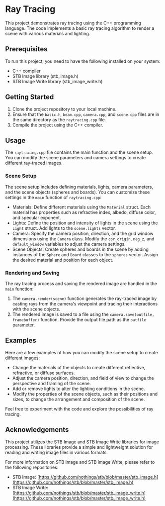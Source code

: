 # Ray Tracing

This project demonstrates ray tracing using the C++ programming language. The code implements a basic ray tracing algorithm to render a scene with various materials and lighting.

## Prerequisites

To run this project, you need to have the following installed on your system:

- C++ compiler
- STB Image library (stb_image.h)
- STB Image Write library (stb_image_write.h)

## Getting Started

1. Clone the project repository to your local machine.
2. Ensure that the `basic.h`, `beam.cpp`, `camera.cpp`, and `scene.cpp` files are in the same directory as the `raytracing.cpp` file.
3. Compile the project using the C++ compiler.

## Usage

The `raytracing.cpp` file contains the main function and the scene setup. You can modify the scene parameters and camera settings to create different ray-traced images.

### Scene Setup

The scene setup includes defining materials, lights, camera parameters, and the scene objects (spheres and boards). You can customize these settings in the `main` function of `raytracing.cpp`:

- Materials: Define different materials using the `Material` struct. Each material has properties such as refractive index, albedo, diffuse color, and specular exponent.
- Lights: Define the position and intensity of lights in the scene using the `Light` struct. Add lights to the `scene.lights` vector.
- Camera: Specify the camera position, direction, and the grid window dimensions using the `Camera` class. Modify the `cor_origin`, `neg_z`, and `default_window` variables to adjust the camera settings.
- Scene Objects: Create spheres and boards in the scene by adding instances of the `Sphere` and `Board` classes to the `spheres` vector. Assign the desired material and position for each object.

### Rendering and Saving

The ray tracing process and saving the rendered image are handled in the `main` function:

1. The `camera.render(scene)` function generates the ray-traced image by casting rays from the camera's viewpoint and tracing their interactions with the scene objects.
2. The rendered image is saved to a file using the `camera.save(outfile, framebuffer)` function. Provide the output file path as the `outfile` parameter.

## Examples

Here are a few examples of how you can modify the scene setup to create different images:

- Change the materials of the objects to create different reflective, refractive, or diffuse surfaces.
- Adjust the camera position, direction, and field of view to change the perspective and framing of the scene.
- Add or remove lights to alter the lighting conditions in the scene.
- Modify the properties of the scene objects, such as their positions and sizes, to change the arrangement and composition of the scene.

Feel free to experiment with the code and explore the possibilities of ray tracing.

## Acknowledgements

This project utilizes the STB Image and STB Image Write libraries for image processing. These libraries provide a simple and lightweight solution for reading and writing image files in various formats.

For more information on STB Image and STB Image Write, please refer to the following repositories:

- STB Image: [https://github.com/nothings/stb/blob/master/stb_image.h](https://github.com/nothings/stb/blob/master/stb_image.h)
- STB Image Write: [https://github.com/nothings/stb/blob/master/stb_image_write.h](https://github.com/nothings/stb/blob/master/stb_image_write.h)
